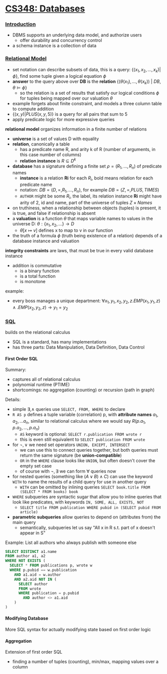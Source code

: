 # [CS348: Databases](https://cs.uwaterloo.ca/~gweddell/cs348/)
### [Introduction](https://cs.uwaterloo.ca/~gweddell/cs348/lect-INTRODUCTION.pdf)
- DBMS supports an underlying data model, and authorize users
  - offer durability and concurrency control
- a schema instance is a collection of data


### [Relational Model](http://db.uwaterloo.ca/~gweddell/cs348/lect-RELATIONAL.pdf)
- set notation can describe subsets of data, this is a query: $\{ (x_1, x_2, \dots, x_k) | \phi \}$, find some tuple given a logical equation $\phi$
- **answer** to the query above over **DB** is the **relation** $\{ (\theta(x_1), \dots, \theta(x_k)) \ | \ DB, \theta \models\phi \}$
  - so the relation is a set of results that satisfy our logical conditions $\phi$ for tuples being mapped over our valuation $\theta$
- example forgets about finite constraint, and models a three column table to compute addition
- $\{(x,y) | PLUS(x,y,5)\}$ is a query for all pairs that sum to 5
- apply predicate logic	for more expressive queries


**relational model** organizes information in a finite number of relations
- **universe** is a set of values D with equality
- **relation**, canonically a table 
  - has a predicate name R, and arity k of R (number of arguments, in this case number of columns)
  - **relation instance** is $R \subseteq D^k$
- **database** has a signature defining a finite set $\rho = (R_1, \dots, R_n)$ of predicate names
  - **instance** is a relation **Ri** for each $R_i$, bold means relation for each predicate name
  - notation: $DB = (D, =, R_1, \dots, R_n)$, for example $DB = (Z, =, PLUS, TIMES)$
  - `AUTHOR` might be some $R_i$, the label, its relation instance **Ri** might have arity of 2, id and name, part of the universe of tuples $Z \times Names$
- on truthiness, when a relationship between objects (tuples) is present, it is true, and false if relationship is absent
- a **valuation** is a function $\theta$ that maps variable names to values in the universe D: $\theta : \{x_1, x_2, \dots\} \rightarrow D$
  - $\theta[x \mapsto v]$ defines x to map to v in our function
- the truth of a formula $\phi$ (truth being existence of a relation) depends of a database instance and valuation

**integrity constraints** are laws, that must be true in every valid database instance
- addition is commutative
  - is a binary function
  - is a total function
  - is monotone

example:
- every boss manages a unique department: $\forall x_1,y_1, x_2, y_2 ,z.EMP(x_1,y_1,z) \land .EMP(x_2,y_2,z) \rightarrow y_1 = y_2$

### [SQL](https://cs.uwaterloo.ca/~gweddell/cs348/lect-SQL-handout.pdf)
builds on the relational calculus
- SQL is a standard, has many implementations
- has three parts: Data Manipulation, Data Definition, Data Control

#### First Order SQL
Summary:
- captures all of relational calculus
- polynomial runtime (PTIME)
- shortcomings: no aggregation (counting) or recursion (path in graph)

Details:
- simple $\exists, \land$ queries use `SELECT, FROM, WHERE` to declare
- `R AS p` defines a tuple variable (correlation) p, with **attribute names** $a_1, a_2, \dots a_n$, similar to relational calculus where we would say $R(p.a_1, p.a_2, \dots, p.a_n)$
  - `AS` keyword is optional: `SELECT r.publication FROM wrote r`
  - this is even still equivalent to `SELECT publication FROM wrote`
- for $\lnot, \lor$ we need set operators `UNION, EXCEPT, INTERSECT`
  - we can use this to connect queries together, but both queries must return the same signature (be **union-compatible**)
  - `OR` in the `WHERE` clause looks like `UNION`, but often doesn't cover the empty set case
  - of course with $\lnot, \exists$ we can form $\forall$ queries now
- for nested queries (something like $(A \lor B) \land C$) can use the keyword `WITH` to name the results of a child query for use in another query
  - `WITH` can be omitted by inlining queries `SELECT book.title FROM (SELECT * FROM books) book`
- `WHERE` subqueries are syntactic sugar that allow you to inline queries that look like predicates, with keywords `IN, SOME, ALL, EXISTS, NOT`
  - `SELECT title FROM publication WHERE pubid in (SELECT pubid FROM article)`
- **parametric subqueries** allow queries to depend on (attributes from) the main query 
  - semantically, subqueries let us say "All x in R s.t. part of x doesn't appear in S"

Example: List all authors who always publish with someone else
```SQL
SELECT DISTINCT a1.name 
FROM author a1, a2 
WHERE NOT EXISTS (
  SELECT * FROM publications p, wrote w 
  WHERE p.pubid == w.publication
    AND a1.aid = w.author
    AND a2.aid NOT IN (
      SELECT author
      FROM wrote
      WHERE publication = p.pubid
        AND author <> a1.aid
    )
)
```

#### Modifying Database
More SQL syntax for actually modifying state based on first order logic

#### Aggregation
Extension of first order SQL
- finding a number of tuples (counting), min/max, mapping values over a column

